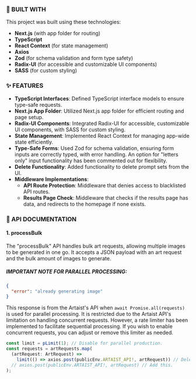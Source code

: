 ### 🧱 BUILT WITH

This project was built using these technologies:

- **Next.js** (with app folder for routing)
- **TypeScript**
- **React Context** (for state management)
- **Axios**
- **Zod** (for schema validation and form type safety)
- **Radix-UI** (for accessible and customizable UI components)
- **SASS** (for custom styling)

### ✨ FEATURES

- **TypeScript Interfaces**: Defined TypeScript interface models to ensure type-safe requests.
- **Next.js App Folder**: Utilized Next.js app folder for efficient routing and page setup.
- **Radix-UI Components**: Integrated Radix-UI for accessible, customizable UI components, with SASS for custom styling.
- **State Management**: Implemented React Context for managing app-wide state efficiently.
- **Type-Safe Forms**: Used Zod for schema validation, ensuring form inputs are correctly typed, with error handling. An option for "letters only" input functionality has been commented out for flexibility.
- **Delete Functionality**: Added functionality to delete prompt sets from the UI.
- **Middleware Implementations**:
  - **API Route Protection**: Middleware that denies access to blacklisted API routes.
  - **Results Page Check**: Middleware that checks if the results page has data, and redirects to the homepage if none exists.

### 📡 API DOCUMENTATION

#### 1. **processBulk**

The "processBulk" API handles bulk art requests, allowing multiple images to be generated in one go. It accepts a JSON payload with an art request and the bulk amount of images to generate.

##### IMPORTANT NOTE FOR PARALLEL PROCESSING:

```json
{
  "error": "already generating image"
}
```

This response is from the Artaist's API when `await Promise.all(requests)` is used for parallel processing. It is restricted due to the Artaist API's limitation on handling concurrent requests. However, a rate limiter has been implemented to facilitate sequential processing. If you wish to enable concurrent requests, you can adjust or remove this limiter as needed.

```typescript
const limit = pLimit(1); // Disable for parallel production.
const requests = artRequests.map(
  (artRequest: ArtRequest) =>
    limit(() => axios.post(publicEnv.ARTAIST_API!, artRequest)) // Delete this.
  // axios.post(publicEnv.ARTAIST_API!, artRequest) // Add this.
);
```
